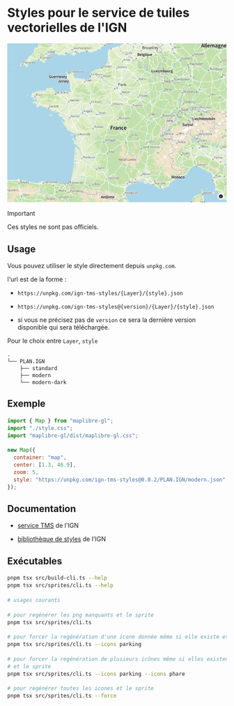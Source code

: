 # Styles pour le service de tuiles vectorielles de l'IGN

<a href="https://ign-tms-styles.pentatrion.com">
<img src="https://raw.githubusercontent.com/lhapaipai/ign-tms-styles/main/screenshot.png" alt="IGN TMS styles" />
</a>

> [!IMPORTANT]
> Ces styles ne sont pas officiels.

## Usage

Vous pouvez utiliser le style directement depuis `unpkg.com`.

l'url est de la forme :
- `https://unpkg.com/ign-tms-styles/{Layer}/{style}.json`
- `https://unpkg.com/ign-tms-styles@{version}/{Layer}/{style}.json`

- si vous ne précisez pas de `version` ce sera la dernière version disponible qui sera téléchargée.

Pour le choix entre `Layer`, `style`
```
.
└── PLAN.IGN
    ├── standard
    ├── modern
    └── modern-dark
```

## Exemple

```js
import { Map } from "maplibre-gl";
import "./style.css";
import "maplibre-gl/dist/maplibre-gl.css";

new Map({
  container: "map",
  center: [1.3, 46.9],
  zoom: 5,
  style: "https://unpkg.com/ign-tms-styles@0.0.2/PLAN.IGN/modern.json",
});
```

## Documentation

- [service TMS](https://geoservices.ign.fr/documentation/services/services-geoplateforme/diffusion#70064) de l'IGN

- [bibliothèque de styles](https://geoservices.ign.fr/documentation/services/api-et-services-ogc/tuiles-vectorielles-tmswmts/styles) de l'IGN


## Exécutables


```bash
pnpm tsx src/build-cli.ts --help
pnpm tsx src/sprites/cli.ts --help

# usages courants

# pour regénérer les png manquants et le sprite
pnpm tsx src/sprites/cli.ts

# pour forcer la regénération d'une icone donnée même si elle existe et le sprite
pnpm tsx src/sprites/cli.ts --icons parking

# pour forcer la regénération de plusieurs icônes même si elles existent
# et le sprite
pnpm tsx src/sprites/cli.ts --icons parking --icons phare

# pour regénérer toutes les icones et le sprite
pnpm tsx src/sprites/cli.ts --force
```
